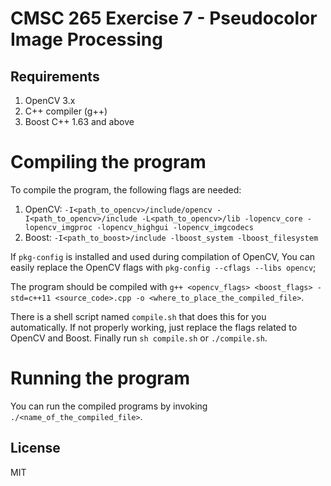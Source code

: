 # CMSC 265 Exercise 7 - Pseudocolor Image Processing

## Requirements

1. OpenCV 3.x
2. C++ compiler (g++)
3. Boost C++ 1.63 and above

# Compiling the program

To compile the program, the following flags are needed:

1. OpenCV: `-I<path_to_opencv>/include/opencv -I<path_to_opencv>/include -L<path_to_opencv>/lib -lopencv_core -lopencv_imgproc -lopencv_highgui -lopencv_imgcodecs`
2. Boost: `-I<path_to_boost>/include -lboost_system -lboost_filesystem`

If `pkg-config` is installed and used during compilation of OpenCV, You can easily replace the OpenCV flags with `pkg-config --cflags --libs opencv`;

The program should be compiled with `g++ <opencv_flags> <boost_flags> -std=c++11 <source_code>.cpp -o <where_to_place_the_compiled_file>`.

There is a shell script named `compile.sh` that does this for you automatically. If not properly working, just replace the flags related to OpenCV and Boost. Finally run `sh compile.sh` or `./compile.sh`.

# Running the program

You can run the compiled programs by invoking `./<name_of_the_compiled_file>`.

## License

MIT


